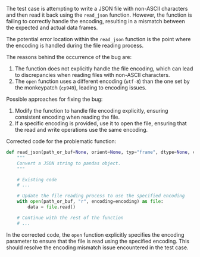 The test case is attempting to write a JSON file with non-ASCII characters and then read it back using the `read_json` function. However, the function is failing to correctly handle the encoding, resulting in a mismatch between the expected and actual data frames.

The potential error location within the `read_json` function is the point where the encoding is handled during the file reading process.

The reasons behind the occurrence of the bug are:
1. The function does not explicitly handle the file encoding, which can lead to discrepancies when reading files with non-ASCII characters.
2. The `open` function uses a different encoding (`utf-8`) than the one set by the monkeypatch (`cp949`), leading to encoding issues.

Possible approaches for fixing the bug:
1. Modify the function to handle file encoding explicitly, ensuring consistent encoding when reading the file.
2. If a specific encoding is provided, use it to open the file, ensuring that the read and write operations use the same encoding.

Corrected code for the problematic function:
```python
def read_json(path_or_buf=None, orient=None, typ="frame", dtype=None, convert_axes=None, convert_dates=True, keep_default_dates=True, numpy=False, precise_float=False, date_unit=None, encoding="utf-8", lines=False, chunksize=None, compression="infer"):
    """
    Convert a JSON string to pandas object.
    """

    # Existing code
    # ...

    # Update the file reading process to use the specified encoding
    with open(path_or_buf, "r", encoding=encoding) as file:
        data = file.read()

    # Continue with the rest of the function
    # ...
```

In the corrected code, the `open` function explicitly specifies the encoding parameter to ensure that the file is read using the specified encoding. This should resolve the encoding mismatch issue encountered in the test case.